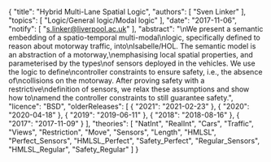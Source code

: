 {
    "title": "Hybrid Multi-Lane Spatial Logic",
    "authors": [
        "Sven Linker"
    ],
    "topics": [
        "Logic/General logic/Modal logic"
    ],
    "date": "2017-11-06",
    "notify": [
        "s.linker@liverpool.ac.uk"
    ],
    "abstract": "\nWe present a semantic embedding of a spatio-temporal multi-modal\nlogic, specifically defined to reason about motorway traffic, into\nIsabelle/HOL. The semantic model is an abstraction of a motorway,\nemphasising local spatial properties, and parameterised by the types\nof sensors deployed in the vehicles. We use the logic to define\ncontroller constraints to ensure safety, i.e., the absence of\ncollisions on the motorway. After proving safety with a restrictive\ndefinition of sensors, we relax these assumptions and show how to\namend the controller constraints to still guarantee safety.",
    "licence": "BSD",
    "olderReleases": [
        {
            "2021": "2021-02-23"
        },
        {
            "2020": "2020-04-18"
        },
        {
            "2019": "2019-06-11"
        },
        {
            "2018": "2018-08-16"
        },
        {
            "2017": "2017-11-09"
        }
    ],
    "theories": [
        "NatInt",
        "RealInt",
        "Cars",
        "Traffic",
        "Views",
        "Restriction",
        "Move",
        "Sensors",
        "Length",
        "HMLSL",
        "Perfect_Sensors",
        "HMLSL_Perfect",
        "Safety_Perfect",
        "Regular_Sensors",
        "HMLSL_Regular",
        "Safety_Regular"
    ]
}